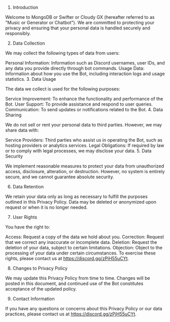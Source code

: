 1. Introduction

Welcome to MongoDB or Swifter or Cloudy GX (hereafter referred to as "Music or Generator or Chatbot"). We are committed to protecting your privacy and ensuring that your personal data is handled securely and responsibly.

2. Data Collection

We may collect the following types of data from users:

Personal Information: Information such as Discord usernames, user IDs, and any data you provide directly through bot commands.
Usage Data: Information about how you use the Bot, including interaction logs and usage statistics.
3. Data Usage

The data we collect is used for the following purposes:

Service Improvement: To enhance the functionality and performance of the Bot.
User Support: To provide assistance and respond to user queries.
Communication: To send updates or notifications related to the Bot.
4. Data Sharing

We do not sell or rent your personal data to third parties. However, we may share data with:

Service Providers: Third parties who assist us in operating the Bot, such as hosting providers or analytics services.
Legal Obligations: If required by law or to comply with legal processes, we may disclose your data.
5. Data Security

We implement reasonable measures to protect your data from unauthorized access, disclosure, alteration, or destruction. However, no system is entirely secure, and we cannot guarantee absolute security.

6. Data Retention

We retain your data only as long as necessary to fulfill the purposes outlined in this Privacy Policy. Data may be deleted or anonymized upon request or when it is no longer needed.

7. User Rights

You have the right to:

Access: Request a copy of the data we hold about you.
Correction: Request that we correct any inaccurate or incomplete data.
Deletion: Request the deletion of your data, subject to certain limitations.
Objection: Object to the processing of your data under certain circumstances.
To exercise these rights, please contact us at https://discord.gg/zPjH55uCYt.

8. Changes to Privacy Policy

We may update this Privacy Policy from time to time. Changes will be posted in this document, and continued use of the Bot constitutes acceptance of the updated policy.

9. Contact Information

If you have any questions or concerns about this Privacy Policy or our data practices, please contact us at https://discord.gg/zPjH55uCYt.
